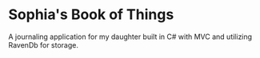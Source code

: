 # Sophia's Book of Things
A journaling application for my daughter built in C# with MVC and utilizing RavenDb for storage.
